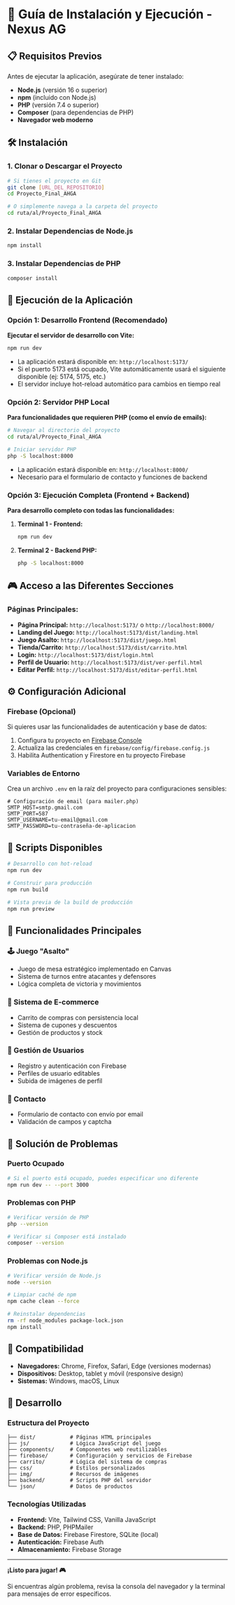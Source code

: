 # 🚀 Guía de Instalación y Ejecución - Nexus AG

## 📋 Requisitos Previos

Antes de ejecutar la aplicación, asegúrate de tener instalado:

- **Node.js** (versión 16 o superior)
- **npm** (incluido con Node.js)
- **PHP** (versión 7.4 o superior)
- **Composer** (para dependencias de PHP)
- **Navegador web moderno**

## 🛠️ Instalación

### 1. Clonar o Descargar el Proyecto

```bash
# Si tienes el proyecto en Git
git clone [URL_DEL_REPOSITORIO]
cd Proyecto_Final_AHGA

# O simplemente navega a la carpeta del proyecto
cd ruta/al/Proyecto_Final_AHGA
```

### 2. Instalar Dependencias de Node.js

```bash
npm install
```

### 3. Instalar Dependencias de PHP

```bash
composer install
```

## 🚀 Ejecución de la Aplicación

### Opción 1: Desarrollo Frontend (Recomendado)

**Ejecutar el servidor de desarrollo con Vite:**

```bash
npm run dev
```

- La aplicación estará disponible en: `http://localhost:5173/`
- Si el puerto 5173 está ocupado, Vite automáticamente usará el siguiente disponible (ej: 5174, 5175, etc.)
- El servidor incluye hot-reload automático para cambios en tiempo real

### Opción 2: Servidor PHP Local

**Para funcionalidades que requieren PHP (como el envío de emails):**

```bash
# Navegar al directorio del proyecto
cd ruta/al/Proyecto_Final_AHGA

# Iniciar servidor PHP
php -S localhost:8000
```

- La aplicación estará disponible en: `http://localhost:8000/`
- Necesario para el formulario de contacto y funciones de backend

### Opción 3: Ejecución Completa (Frontend + Backend)

**Para desarrollo completo con todas las funcionalidades:**

1. **Terminal 1 - Frontend:**
   ```bash
   npm run dev
   ```

2. **Terminal 2 - Backend PHP:**
   ```bash
   php -S localhost:8000
   ```

## 🎮 Acceso a las Diferentes Secciones

### Páginas Principales:

- **Página Principal:** `http://localhost:5173/` o `http://localhost:8000/`
- **Landing del Juego:** `http://localhost:5173/dist/landing.html`
- **Juego Asalto:** `http://localhost:5173/dist/juego.html`
- **Tienda/Carrito:** `http://localhost:5173/dist/carrito.html`
- **Login:** `http://localhost:5173/dist/login.html`
- **Perfil de Usuario:** `http://localhost:5173/dist/ver-perfil.html`
- **Editar Perfil:** `http://localhost:5173/dist/editar-perfil.html`

## ⚙️ Configuración Adicional

### Firebase (Opcional)

Si quieres usar las funcionalidades de autenticación y base de datos:

1. Configura tu proyecto en [Firebase Console](https://console.firebase.google.com/)
2. Actualiza las credenciales en `firebase/config/firebase.config.js`
3. Habilita Authentication y Firestore en tu proyecto Firebase

### Variables de Entorno

Crea un archivo `.env` en la raíz del proyecto para configuraciones sensibles:

```env
# Configuración de email (para mailer.php)
SMTP_HOST=smtp.gmail.com
SMTP_PORT=587
SMTP_USERNAME=tu-email@gmail.com
SMTP_PASSWORD=tu-contraseña-de-aplicacion
```

## 🔧 Scripts Disponibles

```bash
# Desarrollo con hot-reload
npm run dev

# Construir para producción
npm run build

# Vista previa de la build de producción
npm run preview
```

## 🎯 Funcionalidades Principales

### 🕹️ Juego "Asalto"
- Juego de mesa estratégico implementado en Canvas
- Sistema de turnos entre atacantes y defensores
- Lógica completa de victoria y movimientos

### 🛒 Sistema de E-commerce
- Carrito de compras con persistencia local
- Sistema de cupones y descuentos
- Gestión de productos y stock

### 👤 Gestión de Usuarios
- Registro y autenticación con Firebase
- Perfiles de usuario editables
- Subida de imágenes de perfil

### 📧 Contacto
- Formulario de contacto con envío por email
- Validación de campos y captcha

## 🐛 Solución de Problemas

### Puerto Ocupado
```bash
# Si el puerto está ocupado, puedes especificar uno diferente
npm run dev -- --port 3000
```

### Problemas con PHP
```bash
# Verificar versión de PHP
php --version

# Verificar si Composer está instalado
composer --version
```

### Problemas con Node.js
```bash
# Verificar versión de Node.js
node --version

# Limpiar caché de npm
npm cache clean --force

# Reinstalar dependencias
rm -rf node_modules package-lock.json
npm install
```

## 📱 Compatibilidad

- **Navegadores:** Chrome, Firefox, Safari, Edge (versiones modernas)
- **Dispositivos:** Desktop, tablet y móvil (responsive design)
- **Sistemas:** Windows, macOS, Linux

## 🤝 Desarrollo

### Estructura del Proyecto
```
├── dist/           # Páginas HTML principales
├── js/             # Lógica JavaScript del juego
├── components/     # Componentes web reutilizables
├── firebase/       # Configuración y servicios de Firebase
├── carrito/        # Lógica del sistema de compras
├── css/            # Estilos personalizados
├── img/            # Recursos de imágenes
├── backend/        # Scripts PHP del servidor
└── json/           # Datos de productos
```

### Tecnologías Utilizadas
- **Frontend:** Vite, Tailwind CSS, Vanilla JavaScript
- **Backend:** PHP, PHPMailer
- **Base de Datos:** Firebase Firestore, SQLite (local)
- **Autenticación:** Firebase Auth
- **Almacenamiento:** Firebase Storage

---

**¡Listo para jugar! 🎮**

Si encuentras algún problema, revisa la consola del navegador y la terminal para mensajes de error específicos.